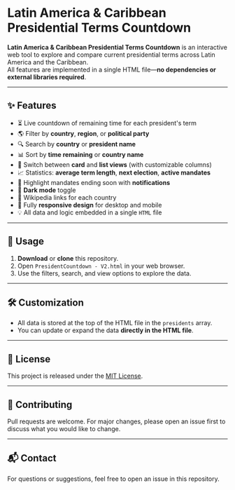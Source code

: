 # Latin America & Caribbean Presidential Terms Countdown

**Latin America & Caribbean Presidential Terms Countdown** is an interactive web tool to explore and compare current presidential terms across Latin America and the Caribbean.  
All features are implemented in a single HTML file—**no dependencies or external libraries required**.

---

## ✨ Features

- ⏳ Live countdown of remaining time for each president's term
- 🌎 Filter by **country**, **region**, or **political party**
- 🔍 Search by **country** or **president name**
- 📊 Sort by **time remaining** or **country name**
- 🔁 Switch between **card** and **list views** (with customizable columns)
- 📈 Statistics: **average term length**, **next election**, **active mandates**
- 🚨 Highlight mandates ending soon with **notifications**
- 🌙 **Dark mode** toggle
- 🔗 Wikipedia links for each country
- 📱 Fully **responsive design** for desktop and mobile
- 💡 All data and logic embedded in a single `HTML` file

---

## 🧪 Usage

1. **Download** or **clone** this repository.
2. Open `PresidentCountdown - V2.html` in your web browser.
3. Use the filters, search, and view options to explore the data.

---

## 🛠️ Customization

- All data is stored at the top of the HTML file in the `presidents` array.
- You can update or expand the data **directly in the HTML file**.

---

## 📄 License

This project is released under the [MIT License](LICENSE).

---

## 🤝 Contributing

Pull requests are welcome. For major changes, please open an issue first to discuss what you would like to change.

---

## 📬 Contact

For questions or suggestions, feel free to open an issue in this repository.
